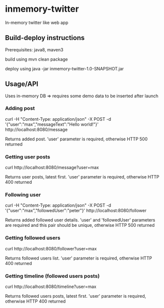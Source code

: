 # inmemory-twitter
In-memory twitter like web app

## Build-deploy instructions
Prerequisites: java8, maven3

build using mvn clean package

deploy using java -jar inmemory-twitter-1.0-SNAPSHOT.jar

## Usage/API
Uses in-memory DB => requires some demo data to be inserted after launch

### Adding post
curl -H "Content-Type: application/json" -X POST -d '{"user":"max","messageText":"Hello world!"}' http://localhost:8080/message

Returns added post. 'user' parameter is required, otherwise HTTP 500 returned

### Getting user posts
curl http://localhost:8080/message?user=max

Returns user posts, latest first. 'user' parameter is required, otherwise HTTP 400 returned

### Following user
curl -H "Content-Type: application/json" -X POST -d '{"user":"max","followedUser":"peter"}' http://localhost:8080/follower

Returns added followed user details. 'user' and 'followedUser' parameters are required and this pair should be unique,
otherwise HTTP 500 returned

### Getting followed users
curl http://localhost:8080/follower?user=max

Returns followed users list. 'user' parameter is required, otherwise HTTP 400 returned

### Getting timeline (followed users posts)
curl http://localhost:8080/timeline?user=max

Returns followed users posts, latest first. 'user' parameter is required, otherwise HTTP 400 returned
